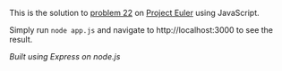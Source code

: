 This is the solution to [problem 22](http://projecteuler.net/problem=22) on [Project Euler](http://projecteuler.net) using JavaScript.

Simply run `node app.js` and navigate to http://localhost:3000 to see the result.

_Built using Express on node.js_
